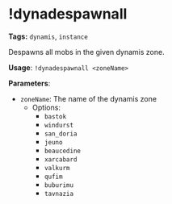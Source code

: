 # !dynadespawnall

**Tags:** `dynamis`, `instance`

Despawns all mobs in the given dynamis zone.

**Usage**: `!dynadespawnall <zoneName>`

**Parameters**:
- `zoneName`: The name of the dynamis zone
  - Options:
    - `bastok`
    - `windurst`
    - `san_doria`
    - `jeuno`
    - `beaucedine`
    - `xarcabard`
    - `valkurm`
    - `qufim`
    - `buburimu`
    - `tavnazia`
    